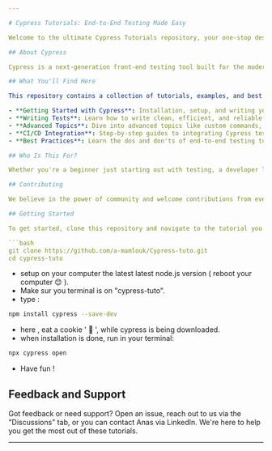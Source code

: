 ```yaml
---

# Cypress Tutorials: End-to-End Testing Made Easy

Welcome to the ultimate Cypress Tutorials repository, your one-stop destination to mastering end-to-end testing for web applications. This project is dedicated to helping developers of all levels enhance their testing skills, automate their testing processes, and ensure their web applications function flawlessly across different browsers and devices.

## About Cypress

Cypress is a next-generation front-end testing tool built for the modern web. It addresses the key pain points developers and QA engineers face when testing modern applications. Cypress is both powerful and easy to use, offering a new approach to automated testing that doesn't rely on Selenium or WebDriver.

## What You'll Find Here

This repository contains a collection of tutorials, examples, and best practices for using Cypress effectively. From basic to advanced concepts, we've got you covered:

- **Getting Started with Cypress**: Installation, setup, and writing your first test.
- **Writing Tests**: Learn how to write clean, efficient, and reliable tests. This includes working with the Cypress API, handling asynchronous operations, and more.
- **Advanced Topics**: Dive into advanced topics like custom commands, fixtures, and plugins to extend Cypress's capabilities.
- **CI/CD Integration**: Step-by-step guides to integrating Cypress tests into your CI/CD pipelines for automated testing with GitHub Actions, Jenkins, and other popular CI tools.
- **Best Practices**: Learn the dos and don'ts of end-to-end testing to write tests that are maintainable and scalable.

## Who Is This For?

Whether you're a beginner just starting out with testing, a developer looking to shift towards test-driven development (TDD), or a QA engineer aiming to adopt modern testing practices, this repository has something for everyone.

## Contributing

We believe in the power of community and welcome contributions from everyone. Whether it's adding new tutorials, improving existing ones, or reporting issues, your contributions are invaluable to us. Check out our contributing guidelines for more information on how to get involved.

## Getting Started

To get started, clone this repository and navigate to the tutorial you're interested in. Each tutorial is self-contained and includes detailed instructions on how to proceed.

```bash
git clone https://github.com/a-mamlouk/Cypress-tuto.git
cd cypress-tuto
```

- setup on your computer the latest latest node.js version ( reboot your computer 😊 ).
- Make sur you terminal is on "cypress-tuto".
- type :

```bash
npm install cypress --save-dev
```

- here , eat a cookie ' 🍪 ', while cypress is being downloaded.
- when installation is done, run in your terminal:

```bash
npx cypress open
```

- Have fun !

## Feedback and Support

Got feedback or need support? Open an issue, reach out to us via the "Discussions" tab, or you can contact Anas via LinkedIn. We're here to help you get the most out of these tutorials.

---
```

